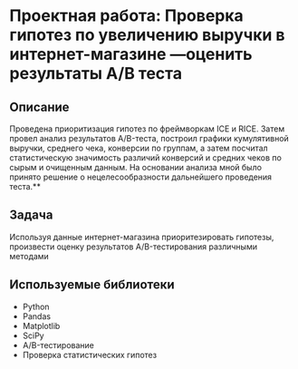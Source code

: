 # Проектная работа: Проверка гипотез по увеличению выручки в интернет-магазине —оценить результаты A/B теста


## Описание

Проведена приоритизация гипотез по фреймворкам ICE и RICE. Затем провел анализ
результатов A/B-теста, построил графики кумулятивной выручки, среднего чека,
конверсии по группам, а затем посчитал статистическую значимость различий конверсий
и средних чеков по сырым и очищенным данным. На основании анализа мной было
принято решение о нецелесообразности дальнейшего проведения теста.**  
 
## Задача

Используя данные интернет-магазина приоритезировать гипотезы, произвести оценку результатов A/B-тестирования различными методами

## Используемые библиотеки
- Python
- Pandas
- Matplotlib
- SciPy
- A/B-тестирование
- Проверка статистических гипотез
